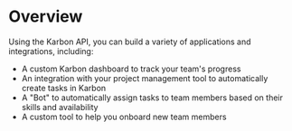 # Overview

Using the Karbon API, you can build a variety of applications and integrations,
including:

- A custom Karbon dashboard to track your team's progress
- An integration with your project management tool to automatically create
  tasks in Karbon
- A "Bot" to automatically assign tasks to team members based on their skills
  and availability
- A custom tool to help you onboard new team members
